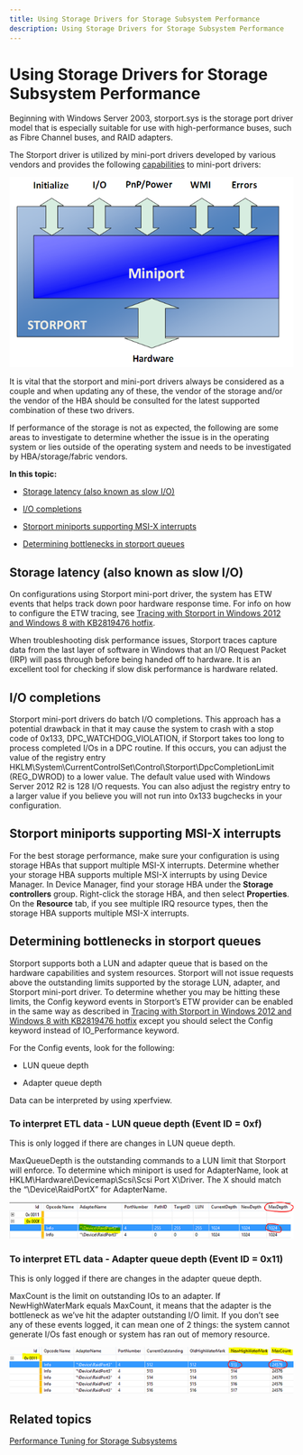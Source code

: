 ```yaml
---
title: Using Storage Drivers for Storage Subsystem Performance
description: Using Storage Drivers for Storage Subsystem Performance
---
```


# Using Storage Drivers for Storage Subsystem Performance


Beginning with Windows Server 2003, storport.sys is the storage port driver model that is especially suitable for use with high-performance buses, such as Fibre Channel buses, and RAID adapters.

The Storport driver is utilized by mini-port drivers developed by various vendors and provides the following [capabilities](http://msdn.microsoft.com/library/windows/hardware/ff551359.aspx) to mini-port drivers:

![storage drivers](../media/performance-tuning/perftune-guide-storage-drivers.png)

It is vital that the storport and mini-port drivers always be considered as a couple and when updating any of these, the vendor of the storage and/or the vendor of the HBA should be consulted for the latest supported combination of these two drivers.

If performance of the storage is not as expected, the following are some areas to investigate to determine whether the issue is in the operating system or lies outside of the operating system and needs to be investigated by HBA/storage/fabric vendors.

**In this topic:**

-   [Storage latency (also known as slow I/O)](#latency)

-   [I/O completions](#iocomp)

-   [Storport miniports supporting MSI-X interrupts](#msix)

-   [Determining bottlenecks in storport queues](#queues)

## <a href="" id="latency"></a>Storage latency (also known as slow I/O)


On configurations using Storport mini-port driver, the system has ETW events that helps track down poor hardware response time. For info on how to configure the ETW tracing, see [Tracing with Storport in Windows 2012 and Windows 8 with KB2819476 hotfix](http://blogs.technet.com/b/askcore/archive/2013/04/25/tracing-with-storport-in-windows-2012-and-windows-8-with-kb2819476-hotfix.aspx).

When troubleshooting disk performance issues, Storport traces capture data from the last layer of software in Windows that an I/O Request Packet (IRP) will pass through before being handed off to hardware. It is an excellent tool for checking if slow disk performance is hardware related.

## <a href="" id="iocomp"></a>I/O completions


Storport mini-port drivers do batch I/O completions. This approach has a potential drawback in that it may cause the system to crash with a stop code of 0x133, DPC\_WATCHDOG\_VIOLATION, if Storport takes too long to process completed I/Os in a DPC routine. If this occurs, you can adjust the value of the registry entry HKLM\\System\\CurrentControlSet\\Control\\Storport\\DpcCompletionLimit (REG\_DWROD) to a lower value. The default value used with Windows Server 2012 R2 is 128 I/O requests. You can also adjust the registry entry to a larger value if you believe you will not run into 0x133 bugchecks in your configuration.

## <a href="" id="msix"></a>Storport miniports supporting MSI-X interrupts


For the best storage performance, make sure your configuration is using storage HBAs that support multiple MSI-X interrupts. Determine whether your storage HBA supports multiple MSI-X interrupts by using Device Manager. In Device Manager, find your storage HBA under the **Storage controllers** group. Right-click the storage HBA, and then select **Properties**. On the **Resource** tab, if you see multiple IRQ resource types, then the storage HBA supports multiple MSI-X interrupts.

## <a href="" id="queues"></a>Determining bottlenecks in storport queues


Storport supports both a LUN and adapter queue that is based on the hardware capabilities and system resources. Storport will not issue requests above the outstanding limits supported by the storage LUN, adapter, and Storport mini-port driver. To determine whether you may be hitting these limits, the Config keyword events in Storport’s ETW provider can be enabled in the same way as described in [Tracing with Storport in Windows 2012 and Windows 8 with KB2819476 hotfix](http://blogs.technet.com/b/askcore/archive/2013/04/25/tracing-with-storport-in-windows-2012-and-windows-8-with-kb2819476-hotfix.aspx) except you should select the Config keyword instead of IO\_Performance keyword.

For the Config events, look for the following:

-   LUN queue depth

-   Adapter queue depth

Data can be interpreted by using xperfview.

### To interpret ETL data - LUN queue depth (Event ID = 0xf)

This is only logged if there are changes in LUN queue depth.

MaxQueueDepth is the outstanding commands to a LUN limit that Storport will enforce. To determine which miniport is used for AdapterName, look at HKLM\\Hardware\\Devicemap\\Scsi\\Scsi Port X\\Driver. The X should match the “\\Device\\RaidPortX” for AdapterName.

![lun queue depth](../media/performance-tuning/perftune-guide-storport-etw-lunqueue.png)

### To interpret ETL data - Adapter queue depth (Event ID = 0x11)

This is only logged if there are changes in the adapter queue depth.

MaxCount is the limit on outstanding IOs to an adapter. If NewHighWaterMark equals MaxCount, it means that the adapter is the bottleneck as we’ve hit the adapter outstanding I/O limit. If you don’t see any of these events logged, it can mean one of 2 things: the system cannot generate I/Os fast enough or system has ran out of memory resource.

![adapter queue](../media/performance-tuning/perftune-guide-storport-etw-adapterqueue.png)

## Related topics


[Performance Tuning for Storage Subsystems](performance-tuning-for-storage-subsystems.md)
